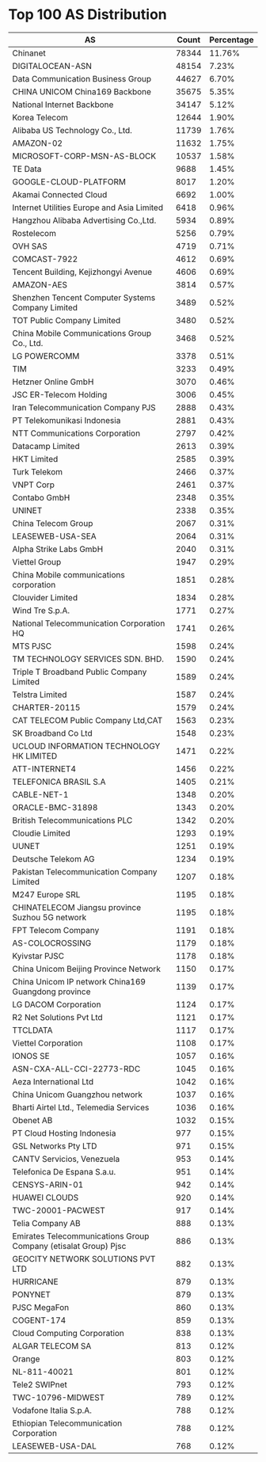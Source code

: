 # Top 100 AS Distribution
| AS | Count | Percentage |
|----|----|----|
| Chinanet | 78344 | 11.76% |
| DIGITALOCEAN-ASN | 48154 | 7.23% |
| Data Communication Business Group | 44627 | 6.70% |
| CHINA UNICOM China169 Backbone | 35675 | 5.35% |
| National Internet Backbone | 34147 | 5.12% |
| Korea Telecom | 12644 | 1.90% |
| Alibaba US Technology Co., Ltd. | 11739 | 1.76% |
| AMAZON-02 | 11632 | 1.75% |
| MICROSOFT-CORP-MSN-AS-BLOCK | 10537 | 1.58% |
| TE Data | 9688 | 1.45% |
| GOOGLE-CLOUD-PLATFORM | 8017 | 1.20% |
| Akamai Connected Cloud | 6692 | 1.00% |
| Internet Utilities Europe and Asia Limited | 6418 | 0.96% |
| Hangzhou Alibaba Advertising Co.,Ltd. | 5934 | 0.89% |
| Rostelecom | 5256 | 0.79% |
| OVH SAS | 4719 | 0.71% |
| COMCAST-7922 | 4612 | 0.69% |
| Tencent Building, Kejizhongyi Avenue | 4606 | 0.69% |
| AMAZON-AES | 3814 | 0.57% |
| Shenzhen Tencent Computer Systems Company Limited | 3489 | 0.52% |
| TOT Public Company Limited | 3480 | 0.52% |
| China Mobile Communications Group Co., Ltd. | 3468 | 0.52% |
| LG POWERCOMM | 3378 | 0.51% |
| TIM | 3233 | 0.49% |
| Hetzner Online GmbH | 3070 | 0.46% |
| JSC ER-Telecom Holding | 3006 | 0.45% |
| Iran Telecommunication Company PJS | 2888 | 0.43% |
| PT Telekomunikasi Indonesia | 2881 | 0.43% |
| NTT Communications Corporation | 2797 | 0.42% |
| Datacamp Limited | 2613 | 0.39% |
| HKT Limited | 2585 | 0.39% |
| Turk Telekom | 2466 | 0.37% |
| VNPT Corp | 2461 | 0.37% |
| Contabo GmbH | 2348 | 0.35% |
| UNINET | 2338 | 0.35% |
| China Telecom Group | 2067 | 0.31% |
| LEASEWEB-USA-SEA | 2064 | 0.31% |
| Alpha Strike Labs GmbH | 2040 | 0.31% |
| Viettel Group | 1947 | 0.29% |
| China Mobile communications corporation | 1851 | 0.28% |
| Clouvider Limited | 1834 | 0.28% |
| Wind Tre S.p.A. | 1771 | 0.27% |
| National Telecommunication Corporation HQ | 1741 | 0.26% |
| MTS PJSC | 1598 | 0.24% |
| TM TECHNOLOGY SERVICES SDN. BHD. | 1590 | 0.24% |
| Triple T Broadband Public Company Limited | 1589 | 0.24% |
| Telstra Limited | 1587 | 0.24% |
| CHARTER-20115 | 1579 | 0.24% |
| CAT TELECOM Public Company Ltd,CAT | 1563 | 0.23% |
| SK Broadband Co Ltd | 1548 | 0.23% |
| UCLOUD INFORMATION TECHNOLOGY HK LIMITED | 1471 | 0.22% |
| ATT-INTERNET4 | 1456 | 0.22% |
| TELEFONICA BRASIL S.A | 1405 | 0.21% |
| CABLE-NET-1 | 1348 | 0.20% |
| ORACLE-BMC-31898 | 1343 | 0.20% |
| British Telecommunications PLC | 1342 | 0.20% |
| Cloudie Limited | 1293 | 0.19% |
| UUNET | 1251 | 0.19% |
| Deutsche Telekom AG | 1234 | 0.19% |
| Pakistan Telecommunication Company Limited | 1207 | 0.18% |
| M247 Europe SRL | 1195 | 0.18% |
| CHINATELECOM Jiangsu province Suzhou 5G network | 1195 | 0.18% |
| FPT Telecom Company | 1191 | 0.18% |
| AS-COLOCROSSING | 1179 | 0.18% |
| Kyivstar PJSC | 1178 | 0.18% |
| China Unicom Beijing Province Network | 1150 | 0.17% |
| China Unicom IP network China169 Guangdong province | 1139 | 0.17% |
| LG DACOM Corporation | 1124 | 0.17% |
| R2 Net Solutions Pvt Ltd | 1121 | 0.17% |
| TTCLDATA | 1117 | 0.17% |
| Viettel Corporation | 1108 | 0.17% |
| IONOS SE | 1057 | 0.16% |
| ASN-CXA-ALL-CCI-22773-RDC | 1045 | 0.16% |
| Aeza International Ltd | 1042 | 0.16% |
| China Unicom Guangzhou network | 1037 | 0.16% |
| Bharti Airtel Ltd., Telemedia Services | 1036 | 0.16% |
| Obenet AB | 1032 | 0.15% |
| PT Cloud Hosting Indonesia | 977 | 0.15% |
| GSL Networks Pty LTD | 971 | 0.15% |
| CANTV Servicios, Venezuela | 953 | 0.14% |
| Telefonica De Espana S.a.u. | 951 | 0.14% |
| CENSYS-ARIN-01 | 942 | 0.14% |
| HUAWEI CLOUDS | 920 | 0.14% |
| TWC-20001-PACWEST | 917 | 0.14% |
| Telia Company AB | 888 | 0.13% |
| Emirates Telecommunications Group Company (etisalat Group) Pjsc | 886 | 0.13% |
| GEOCITY NETWORK SOLUTIONS PVT LTD | 882 | 0.13% |
| HURRICANE | 879 | 0.13% |
| PONYNET | 879 | 0.13% |
| PJSC MegaFon | 860 | 0.13% |
| COGENT-174 | 859 | 0.13% |
| Cloud Computing Corporation | 838 | 0.13% |
| ALGAR TELECOM SA | 813 | 0.12% |
| Orange | 803 | 0.12% |
| NL-811-40021 | 801 | 0.12% |
| Tele2 SWIPnet | 793 | 0.12% |
| TWC-10796-MIDWEST | 789 | 0.12% |
| Vodafone Italia S.p.A. | 788 | 0.12% |
| Ethiopian Telecommunication Corporation | 788 | 0.12% |
| LEASEWEB-USA-DAL | 768 | 0.12% |
